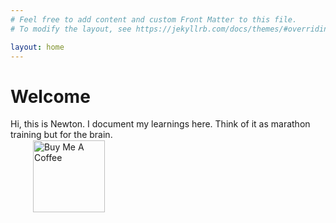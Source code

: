 ```yaml
---
# Feel free to add content and custom Front Matter to this file.
# To modify the layout, see https://jekyllrb.com/docs/themes/#overriding-theme-defaults

layout: home
---
```

# Welcome
Hi, this is Newton. I document my learnings here. Think of it as marathon training but for the brain.   




<link rel="stylesheet" href="https://cdnjs.cloudflare.com/ajax/libs/font-awesome/5.15.4/css/all.min.css">

<div>
  <a href="https://twitter.com/newton_kwan" target="_blank" style="color: black;"><i class="fab fa-twitter fa-2x"></i></a>
  <a href="https://linkedin.com/in/newtonkwan" target="_blank" style="color: black;"><i class="fab fa-linkedin fa-2x"></i></a>
  <a href="https://github.com/newtonkwan" target="_blank" style="color: black;"><i class="fab fa-github fa-2x"></i></a>
  <a href="https://scholar.google.com/citations?hl=en&user=Q4CTf7MAAAAJ&view_op=list_works&gmla=AJsN-F4N6koAF6qkGVFR0hmaUVZ1ChLumnCU-l8fxONRLWXNQGzQVnlxi9vpKhiQpdMCI0hkbL3vPZPWYVKZBCuz-wvsd9ARKusamMN29AQOAOFFBaUaO0w" target="_blank" style="color: black;"><i class="fas fa-graduation-cap fa-2x"></i></a>
<style>
  .strava-badge- { display: inline-block; height: 32px; }
  .strava-badge- img { visibility: hidden; height: 32px; }
  .strava-badge-:hover { background-position: 0 -47px; }
  .strava-badge-follow { height: 32px; width: 32px; background: url(//badges.strava.com/echelon-sprite-32.png) no-repeat 0 0; position: relative; top: -7px; }
</style>
<a href="https://strava.com/athletes/124664359" class="strava-badge- strava-badge-follow" target="_blank"><img src="//badges.strava.com/echelon-sprite-32.png" alt="Strava" /></a>
  <a href="https://buymeacoffee.com/newtonkwan" target="_blank"><img src="https://cdn.buymeacoffee.com/buttons/v2/default-black.png" alt="Buy Me A Coffee" width="115" style="margin-top: -13px;"> </a>
</div>



